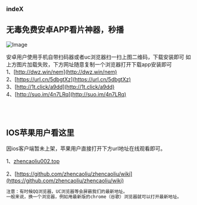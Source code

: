 ### indeX
## 无毒免费安卓APP看片神器，秒播

![Image](https://p.ssl.qhimg.com/t01d3ec451f51548cf5.png)

安卓用户使用手机自带扫码器或者uc浏览器扫一扫上图二维码，下载安装即可
如上方图片加载失败，下方网址随意复制一个浏览器打开下载app安装即可
<br>
1、[http://dwz.win/nem](http://dwz.win/nem)
<br>
2、[https://url.cn/5dbgtXz](https://url.cn/5dbgtXz)
<br>
3、[http://1t.click/a9dd](http://1t.click/a9dd)
<br>
4、[http://suo.im/4n7LRq](http://suo.im/4n7LRq)

<br>
&ensp;

## IOS苹果用户看这里

因ios客户端暂未上架，苹果用户直接打开下方url地址在线观看即可。

1、[zhencaoliu002.top](http://www.zhencaoliu002.top/index.php)

2、[https://github.com/zhencaoliu/zhencaoliu/wiki](https://github.com/zhencaoliu/zhencaoliu/wiki)



```markdown
注意：有时候QQ浏览器，UC浏览器等会屏蔽我们的最新地址。
一般来说，换一个浏览器，例如用最新版的chrome（谷歌）浏览器就可以打开最新地址。
```
